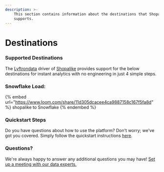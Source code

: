 ```yaml
---
description: >-
    This section contains information about the destinations that Shopalike
    supports.
---
```


# Destinations

### Supported Destinations

The [Lyftrondata](https://www.lyftrondata.com/) driver of [Shopalike](https://www.lyftrondata.com/integration/shopalike/) provides support for the below destinations for instant analytics with no engineering in just 4 simple steps.

### Snowflake Load:

{% embed url="https://www.loom.com/share/11d305dcacee4ca9887158c167f5fa8d" %}
shopalike to Snowflake
{% endembed %}

### Quickstart Steps

Do you have questions about how to use the platform? Don't worry; we've got you covered. Simply follow the quickstart instructions [here](../../../quickstart-steps.md).

### Questions? <a href="#questions" id="questions"></a>

We're always happy to answer any additional questions you may have! [Set up a meeting with our data experts.](https://www.lyftrondata.com/book-a-meeting/)
